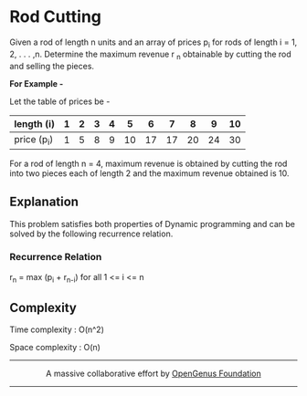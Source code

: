 # Rod Cutting
Given a rod of length n units and an array of prices p<sub>i</sub> for rods of length i = 1, 2, . . . ,n. Determine the maximum revenue r <sub>n</sub> obtainable by cutting the rod and selling the pieces.

**For Example -**

Let the table of prices be - 

length (i) | 1|2|3|4|5|6|7|8|9|10  
-----------|--|-|-|-|-|--|-|--|--|------------  
price (p<sub>i</sub>)|1|5|8|9|10|17|17|20|24|30

For a rod of length n = 4, maximum revenue is obtained by cutting the rod into two pieces each of length 2 and the maximum revenue obtained is 10.

 
## Explanation
This problem satisfies both properties of Dynamic programming and can be solved by the following recurrence relation.


### Recurrence Relation
r<sub>n</sub> = max (p<sub>i</sub> + r<sub>n-i</sub>)   for all 1 <= i <= n

## Complexity
Time complexity : O(n^2)

Space complexity : O(n)

---
<p align="center">
	A massive collaborative effort by <a href="https://github.com/OpenGenus/cosmos">OpenGenus Foundation</a> 
</p>

---

